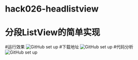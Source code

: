 # hack026-headlistview
# 分段ListView的简单实现
#运行效果
![GitHub set up](https://dn-epoint.qbox.me/hack26%20.gif)
#下载地址
![GitHub set up](https://dn-epoint.qbox.me/hack26%20ewm.png)
#代码分析
![GitHub set up](https://dn-epoint.qbox.me/hack26%20fx2.png)
